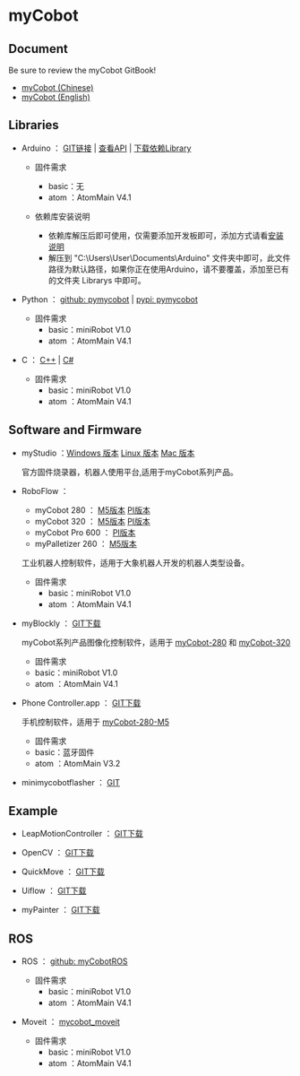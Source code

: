 # myCobot

## Document  

  Be sure to review the myCobot GitBook!

- [myCobot (Chinese)](https://docs.elephantrobotics.com/docs/gitbook)
- [myCobot (English)](https://docs.elephantrobotics.com/docs/gitbook-en)

## Libraries

- Arduino ：
  [GIT链接](./Arduino) | 
  [查看API](https://docs.elephantrobotics.com/docs/gitbook/10-ArduinoEnv/10.3-api.html)  | 
  [下载依赖Library](https://www.elephantrobotics.com/software/libraries/libraries-20210625.zip) 

  - 固件需求  
    - basic：无  
    - atom ：AtomMain V4.1  

  - 依赖库安装说明
    - 依赖库解压后即可使用，仅需要添加开发板即可，添加方式请看[安装说明](https://docs.elephantrobotics.com/docs/gitbook/10-ArduinoEnv/10.1-arduino_download.html#1013-%E6%B7%BB%E5%8A%A0%E5%BC%80%E5%8F%91%E6%9D%BF)
    - 解压到 "C:\Users\User\Documents\Arduino" 文件夹中即可，此文件路径为默认路径，如果你正在使用Arduino，请不要覆盖，添加至已有的文件夹 Librarys 中即可。

- Python ：
  [github: pymycobot](https://github.com/elephantrobotics/pymycobot.git) |
  [pypi: pymycobot](https://pypi.org/project/pymycobot/)  

  - 固件需求  
    - basic：miniRobot V1.0  
    - atom ：AtomMain V4.1  

- C ： [C++](https://github.com/elephantrobotics/myCobotCpp) | [C#](https://github.com/elephantrobotics/Mycobot.csharp)  

  - 固件需求  
    - basic：miniRobot V1.0  
    - atom ：AtomMain V4.1

<a name="#software"></a>  <!-- Ensures prior links work -->

## Software and Firmware


- myStudio ：[Windows 版本](https://download.elephantrobotics.com/software/mystudio/mystudio-windows/Mystudio_Setup_latest.exe) [Linux 版本](https://download.elephantrobotics.com/software/mystudio/mystudio-linux/Mystudio-latest.AppImage) [Mac 版本](https://download.elephantrobotics.com/software/mystudio/mystudio-macos/Mystudio-latest.dmg)  
  
  官方固件烧录器，机器人使用平台,适用于myCobot系列产品。

- RoboFlow ：
  - myCobot 280 ： [M5版本](https://download.elephantrobotics.com/software/RoboFlow/myCobot280/RoboFlow_windows_x86_64_mycobot280_latest.rar) [PI版本](https://download.elephantrobotics.com/software/RoboFlow/myCobot280/RoboFlow_Linux_aarch64_mycobot280_latest.tar.gz) 
  - myCobot 320 ： [M5版本](https://download.elephantrobotics.com/software/RoboFlow/myCobot320/RoboFlow_windows_x86_64_mycobot320_latest.rar) [PI版本](https://download.elephantrobotics.com/software/RoboFlow/myCobot320/RoboFlow_linux_aarch64_mycobot320_latest.tar.gz)  
  - myCobot Pro 600 ： [PI版本](https://download.elephantrobotics.com/software/RoboFlow/myCobotPro600/RoboFlow_3.4.0-aarch64_myCobotPro600.tar.gz) 
  - myPalletizer 260 ： [M5版本](https://download.elephantrobotics.com/software/RoboFlow/myPalletizer/RoboFlow_windows_x86_64_mypalletizer_latest.rar) 

  工业机器人控制软件，适用于大象机器人开发的机器人类型设备。
  - 固件需求  
    - basic：miniRobot V1.0  
    - atom ：AtomMain V4.1

- myBlockly ：
  [GIT下载](https://github.com/elephantrobotics/myCobot/releases) 

    myCobot系列产品图像化控制软件，适用于
      [myCobot-280](https://www.elephantrobotics.com/myCobot/) 和 
      [myCobot-320](https://www.elephantrobotics.com/mycobot-320-m5-cn/)
      
    - 固件需求  
    - basic：miniRobot V1.0  
    - atom ：AtomMain V4.1

- Phone Controller.app ： [GIT下载](https://github.com/elephantrobotics/myCobot/tree/main/Software/phone%20controller)  

    手机控制软件，适用于 [myCobot-280-M5](https://www.elephantrobotics.com/myCobot/)
    
    - 固件需求  
    - basic：蓝牙固件  
    - atom ：AtomMain V3.2

- minimycobotflasher ： [GIT](https://github.com/zlj-zz/minimycobotflasher)

## Example 

- LeapMotionController ：
  [GIT下载](https://github.com/elephantrobotics/LeapMotionController)

- OpenCV ：
  [GIT下载](https://github.com/elephantrobotics/opencv-python)

- QuickMove ：
  [GIT下载](https://github.com/elephantrobotics/QuickMove)

- Uiflow  ：
  [GIT下载](https://github.com/elephantrobotics/mycobot-tutorial)

- myPainter ： 
  [GIT下载](https://github.com/elephantrobotics/myPainter/releases/tag/v1.1)

## ROS  

- ROS ： [github: myCobotROS](https://github.com/elephantrobotics/myCobotROS.git)

  - 固件需求  
    - basic：miniRobot V1.0  
    - atom ：AtomMain V4.1 

- Moveit ： [mycobot_moveit](https://github.com/elephantrobotics/mycobot_moveit)

  - 固件需求  
    - basic：miniRobot V1.0  
    - atom ：AtomMain V4.1 

